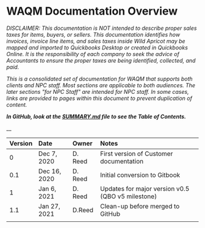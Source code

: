 # WAQM Documentation Overview

_DISCLAIMER: This documentation is NOT intended to describe proper sales taxes for items, buyers, or sellers. This documentation identifies how invoices, invoice line items, and sales taxes inside Wild Apricot may be mapped and imported to Quickbooks Desktop or created in Quickbooks Online. It is the responsibility of each company to seek the advice of Accountants to ensure the proper taxes are being identified, collected, and paid._ 

_This is a consolidated set of documentation for WAQM that supports both clients and NPC staff.   Most sections are applicable to both audiences.   The later sections "for NPC Staff" are intended for NPC staff.   In some cases, links are provided to pages within this document to prevent duplication of content._

_**In GitHub, look at the [SUMMARY.md](/SUMMARY.md) file to see the Table of Contents.**_

 __

| **Version** | **Date** | **Owner** | **Notes** |
| :--- | :--- | :--- | :--- |
| 0 | Dec 7, 2020 | D. Reed | First version of Customer documentation |
| 0.1 | Dec 16, 2020 | D. Reed | Initial conversion to Gitbook |
| 1 | Jan 6, 2021 | D. Reed | Updates for major version v0.5 \(QBO v5 milestone\) |
| 1.1 | Jan 27, 2021 | D.Reed | Clean-up before merged to GitHub |
|  |  |  |  |

## 

